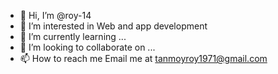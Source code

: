 - 👋 Hi, I’m @roy-14
- 👀 I’m interested in Web and app development 
- 🌱 I’m currently learning ...
- 💞️ I’m looking to collaborate on ...
- 📫 How to reach me Email me at tanmoyroy1971@gmail.com

<!---
roy-14/roy-14 is a ✨ special ✨ repository because its `README.md` (this file) appears on your GitHub profile.
You can click the Preview link to take a look at your changes.
--->
